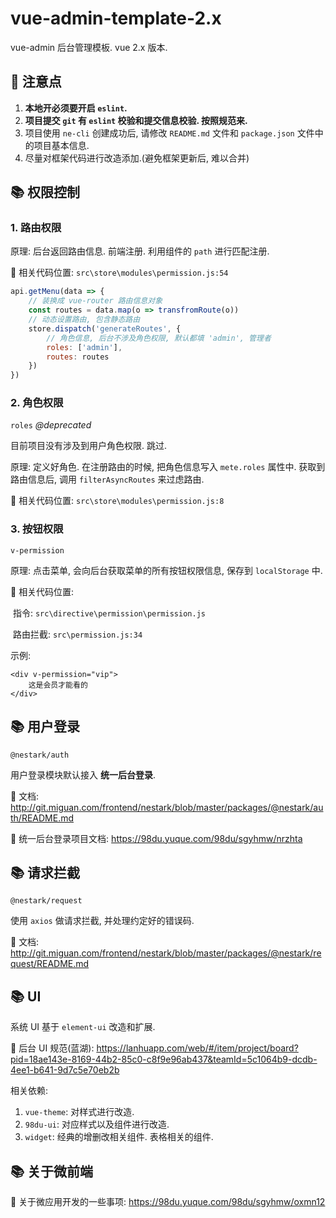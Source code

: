 # vue-admin-template-2.x

vue-admin 后台管理模板.  vue 2.x 版本. 



## 🎯 注意点

1. **本地开必须要开启 `eslint`.**
2. **项目提交 `git` 有 `eslint` 校验和提交信息校验. 按照规范来.** 
3. 项目使用 `ne-cli` 创建成功后, 请修改 `README.md` 文件和 `package.json` 文件中的项目基本信息. 
4. 尽量对框架代码进行改造添加.(避免框架更新后, 难以合并)



## 📚 权限控制

### 1. 路由权限

原理: 后台返回路由信息. 前端注册. 利用组件的 `path` 进行匹配注册.

📁 相关代码位置: `src\store\modules\permission.js:54` 

```js
api.getMenu(data => {
    // 装换成 vue-router 路由信息对象
    const routes = data.map(o => transfromRoute(o))
    // 动态设置路由, 包含静态路由
    store.dispatch('generateRoutes', {
        // 角色信息, 后台不涉及角色权限, 默认都填 'admin', 管理者
        roles: ['admin'], 
        routes: routes
    })
})
```



### 2. 角色权限

`roles` *@deprecated*

目前项目没有涉及到用户角色权限. 跳过. 

原理: 定义好角色. 在注册路由的时候, 把角色信息写入 `mete.roles` 属性中. 获取到路由信息后, 调用 `filterAsyncRoutes` 来过虑路由. 

📁 相关代码位置: `src\store\modules\permission.js:8` 



### 3. 按钮权限 

`v-permission`

原理: 点击菜单, 会向后台获取菜单的所有按钮权限信息, 保存到 `localStorage` 中. 

📁 相关代码位置: 

​	指令: `src\directive\permission\permission.js` 

​	路由拦截: `src\permission.js:34` 

示例:

```vue
<div v-permission="vip">
    这是会员才能看的
</div>
```



## 📚 用户登录

`@nestark/auth`

用户登录模块默认接入 **统一后台登录**. 

🔗 文档: http://git.miguan.com/frontend/nestark/blob/master/packages/@nestark/auth/README.md

🔗 统一后台登录项目文档: https://98du.yuque.com/98du/sgyhmw/nrzhta



## 📚 请求拦截

`@nestark/request`

使用 `axios` 做请求拦截, 并处理约定好的错误码. 

🔗 文档: http://git.miguan.com/frontend/nestark/blob/master/packages/@nestark/request/README.md



## 📚 UI

系统 UI 基于 `element-ui` 改造和扩展. 

🔗 后台 UI 规范(蓝湖): https://lanhuapp.com/web/#/item/project/board?pid=18ae143e-8169-44b2-85c0-c8f9e96ab437&teamId=5c1064b9-dcdb-4ee1-b641-9d7c5e70eb2b

相关依赖: 

1. `vue-theme`: 对样式进行改造. 
2. `98du-ui`: 对应样式以及组件进行改造. 
3. `widget`: 经典的增删改相关组件. 表格相关的组件. 



## 📚 关于微前端

🔗 关于微应用开发的一些事项: https://98du.yuque.com/98du/sgyhmw/oxmn12
